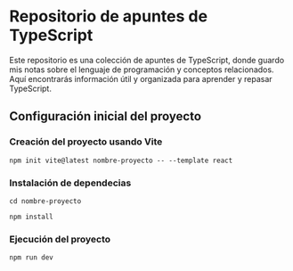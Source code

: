 # Repositorio de apuntes de TypeScript

Este repositorio es una colección de apuntes de TypeScript, donde guardo mis notas sobre el lenguaje de programación y conceptos relacionados. Aquí encontrarás información útil y organizada para aprender y repasar TypeScript.

## Configuración inicial del proyecto

### Creación del proyecto usando Vite

`npm init vite@latest nombre-proyecto -- --template react`

### Instalación de dependecias

`cd nombre-proyecto`

`npm install`

### Ejecución del proyecto

`npm run dev`